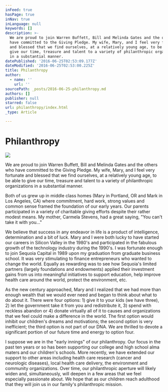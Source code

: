 ```yaml
---
inFeed: true
hasPage: true
inNav: true
inLanguage: null
keywords: []
description: >-
  We are proud to join Warren Buffett, Bill and Melinda Gates and the others who
  have committed to the Giving Pledge. My wife, Mary, and I feel very fortunate
  and blessed that we find ourselves, at a relatively young age, to be able to
  give our time, treasure and talent to a variety of philanthropic organizations
  in a substantial manner.
datePublished: '2016-06-25T02:53:09.177Z'
dateModified: '2016-06-25T02:53:00.225Z'
title: Philanthropy
author:
  - name: ''
    url: ''
sourcePath: _posts/2016-06-25-philanthropy.md
authors: []
publisher: null
starred: false
url: philanthropy/index.html
_type: Article

---
```

# Philanthropy
![](https://the-grid-user-content.s3-us-west-2.amazonaws.com/3cd1fea6-bf3b-4c97-b314-43ae8c705a5f.jpg)

We are proud to join Warren Buffett, Bill and Melinda Gates and the others who have committed to the Giving Pledge. My wife, Mary, and I feel very fortunate and blessed that we find ourselves, at a relatively young age, to be able to give our time, treasure and talent to a variety of philanthropic organizations in a substantial manner.

Both of us grew up in middle class homes (Mary in Portland, OR and Mark in Los Angeles, CA) where commitment, hard work, strong values and common sense framed the foundation of our early years. Our parents participated in a variety of charitable giving efforts despite their rather modest means. My mother, Carmela Stevens, had a great saying, "You can't take it with you..."

We believe that success in any endeavor in life is a product of intelligence, determination and a bit of luck. Mary and I were both lucky to have started our careers in Silicon Valley in the 1980's and participated in the fabulous growth of the technology industry during the 1990's. I was fortunate enough to join Sequoia Capital in 1989 upon my graduation from graduate business school. It was very stimulating to finance entrepreneurs who wanted to change the world. Equally as rewarding was to see how Sequoia's limited partners (largely foundations and endowments) applied their investment gains from us into meaningful initiatives to support education, help improve health care around the world, protect the environment, etc.

As the new century approached, Mary and I realized that we had more than enough wealth that we would ever need and began to think about what to do about it. There were four options: 1) give it to your kids (we have three), 2) let the government take it from you and redistribute it, 3) spend with reckless abandon or 4) donate virtually all of it to causes and organizations that we feel could make a difference in the world. The first option would inhibit our children's dreams and motivations; the second option is very inefficient; the third option is not part of our DNA. We are thrilled to devote a significant portion of our future time and energy to option four.

I suppose we are in the "early innings" of our philanthropy. Our focus in the past ten years or so has been supporting our college and high school alma maters and our children's schools. More recently, we have extended our support to other areas including health care research (cancer and neurologic diseases), local health care delivery, the environment and community organizations. Over time, our philanthropic aperture will likely widen and, simultaneously, will deepen in a few areas that we feel especially passionate about. We hope that as our children reach adulthood that they will join us in our family's philanthropic mission.